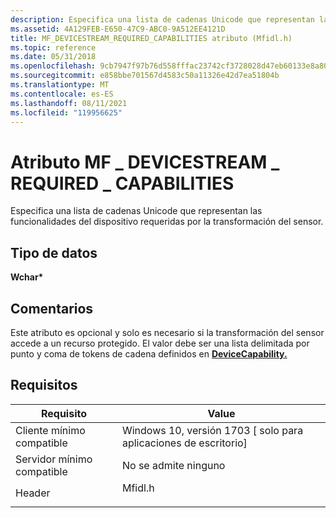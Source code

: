 ```yaml
---
description: Especifica una lista de cadenas Unicode que representan las funcionalidades del dispositivo requeridas por la transformación del sensor.
ms.assetid: 4A129FEB-E650-47C9-ABC0-9A512EE4121D
title: MF_DEVICESTREAM_REQUIRED_CAPABILITIES atributo (Mfidl.h)
ms.topic: reference
ms.date: 05/31/2018
ms.openlocfilehash: 9cb7947f97b76d558fffac23742cf3728028d47eb60133e8a805862165454e0f
ms.sourcegitcommit: e858bbe701567d4583c50a11326e42d7ea51804b
ms.translationtype: MT
ms.contentlocale: es-ES
ms.lasthandoff: 08/11/2021
ms.locfileid: "119956625"
---
```

# <a name="mf_devicestream_required_capabilities-attribute"></a>Atributo MF \_ DEVICESTREAM \_ REQUIRED \_ CAPABILITIES

Especifica una lista de cadenas Unicode que representan las funcionalidades del dispositivo requeridas por la transformación del sensor.

## <a name="data-type"></a>Tipo de datos

**Wchar\***

## <a name="remarks"></a>Comentarios

Este atributo es opcional y solo es necesario si la transformación del sensor accede a un recurso protegido. El valor debe ser una lista delimitada por punto y coma de tokens de cadena definidos en [**DeviceCapability.**](/uwp/schemas/appxpackage/appxmanifestschema/element-devicecapability)

## <a name="requirements"></a>Requisitos



| Requisito | Value |
|-------------------------------------|------------------------------------------------------------------------------------|
| Cliente mínimo compatible<br/> | Windows 10, versión 1703 \[ solo para aplicaciones de escritorio\]<br/>                          |
| Servidor mínimo compatible<br/> | No se admite ninguno<br/>                                                          |
| Header<br/>                   | <dl> <dt>Mfidl.h</dt> </dl> |



 

 

